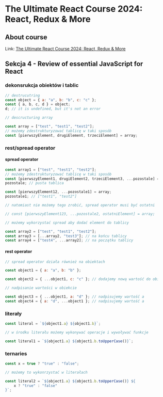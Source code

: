 # The Ultimate React Course 2024: React, Redux & More

## About course

Link: [The Ultimate React Course 2024: React, Redux & More](https://www.udemy.com/course/the-ultimate-react-course/)

## Sekcja 4 - Review of essential JavaScript for React

### dekonsrukcja obiektów i tablic

```js
// destrucutring
const object = { a: "a", b: "b", c: "c" };
const { a, b, c, d } = object;
d; // it is undefined, but it's not an error

// descructuring array

const array = ["test", "test1", "test2"];
// możemy zdestrukturyzować tablicę w taki sposób
const [pierwszyElement, drugiElement, trzeciElement] = array;
```

### rest/spread operator

#### spread operator

```js
const array1 = ["test", "test1", "test2"];
// możemy zdestrukturyzować tablicę w taki sposób
const [pierwszyElement1, drugiElement2, trzeciElement3, ...pozostale] = array;
pozostale; // pusta tablica

const [pierwszyElement12, ...pozostale1] = array;
pozostale1; // ["test1", "test2"]

// natomiast nie możemy tego zrobić, spread operator musi być ostatni

// const [pierwszyElement123, ...pozostale2, ostatniElement] = array;

// możemy wykorzystać spread aby dodać element do tablicy

const array2 = ["test", "test1", "test2"];
const array3 = [...array2, "test3"]; // na końcu tablicy
const array4 = ["test4", ...array2]; // na początku tablicy
```

#### rest operator

```js
// spread operator działa również na obiektach

const object1 = { a: "a", b: "b" };

const object2 = { ...object1, c: "c" }; // dodajemy nową wartość do obiektu

// nadpisanie wartości w obiekcie

const object3 = { ...object1, a: "d" }; // nadpisujemy wartość a
const object4 = { a: "d", ...object1 }; // nadpisujemy wartość a
```

### literały

```js
const literal = `${object1.a} ${object1.b}`;

// w środku literału możemy wykonywać operacje i wywoływać funkcje

const literal1 = `${object1.a} ${object1.b.toUpperCase()}`;
```

### ternaries

```js
const x = true ? "true" : "false";

// możemy to wykonrzystać w literałach

const literal2 = `${object1.a} ${object1.b.toUpperCase()} ${
    x ? "true" : "false"
}`;
```

